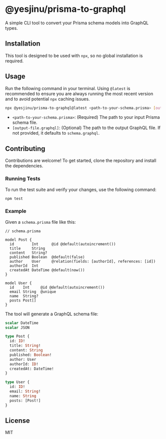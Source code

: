 # @yesjinu/prisma-to-graphql

A simple CLI tool to convert your Prisma schema models into GraphQL types.

## Installation

This tool is designed to be used with `npx`, so no global installation is required.

## Usage

Run the following command in your terminal. Using `@latest` is recommended to ensure you are always running the most recent version and to avoid potential `npx` caching issues.

```bash
npx @yesjinu/prisma-to-graphql@latest <path-to-your-schema.prisma> [output-file.graphql]
```

-   `<path-to-your-schema.prisma>`: (Required) The path to your input Prisma schema file.
-   `[output-file.graphql]`: (Optional) The path to the output GraphQL file. If not provided, it defaults to `schema.graphql`.

## Contributing

Contributions are welcome! To get started, clone the repository and install the dependencies.

### Running Tests

To run the test suite and verify your changes, use the following command:

```bash
npm test
```

### Example

Given a `schema.prisma` file like this:

```prisma
// schema.prisma

model Post {
  id        Int      @id @default(autoincrement())
  title     String
  content   String?
  published Boolean  @default(false)
  author    User     @relation(fields: [authorId], references: [id])
  authorId  Int
  createdAt DateTime @default(now())
}

model User {
  id    Int     @id @default(autoincrement())
  email String  @unique
  name  String?
  posts Post[]
}
```

The tool will generate a GraphQL schema file:

```graphql
scalar DateTime
scalar JSON

type Post {
  id: ID!
  title: String!
  content: String
  published: Boolean!
  author: User
  authorId: ID!
  createdAt: DateTime!
}

type User {
  id: ID!
  email: String!
  name: String
  posts: [Post!]
}
```

## License

MIT
